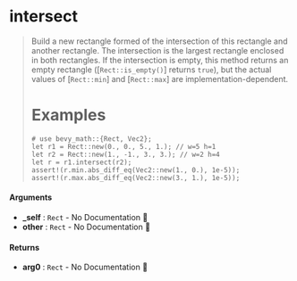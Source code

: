 # intersect

>  Build a new rectangle formed of the intersection of this rectangle and another rectangle.
>  The intersection is the largest rectangle enclosed in both rectangles. If the intersection
>  is empty, this method returns an empty rectangle ([`Rect::is_empty()`] returns `true`), but
>  the actual values of [`Rect::min`] and [`Rect::max`] are implementation-dependent.
>  # Examples
>  ```
>  # use bevy_math::{Rect, Vec2};
>  let r1 = Rect::new(0., 0., 5., 1.); // w=5 h=1
>  let r2 = Rect::new(1., -1., 3., 3.); // w=2 h=4
>  let r = r1.intersect(r2);
>  assert!(r.min.abs_diff_eq(Vec2::new(1., 0.), 1e-5));
>  assert!(r.max.abs_diff_eq(Vec2::new(3., 1.), 1e-5));
>  ```

#### Arguments

- **\_self** : `Rect` \- No Documentation 🚧
- **other** : `Rect` \- No Documentation 🚧

#### Returns

- **arg0** : `Rect` \- No Documentation 🚧